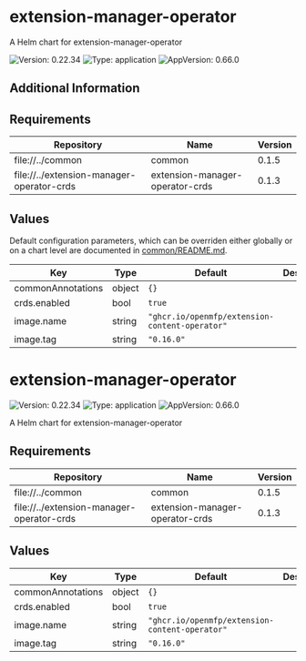 # extension-manager-operator

A Helm chart for extension-manager-operator

![Version: 0.22.34](https://img.shields.io/badge/Version-0.22.34-informational?style=flat-square) ![Type: application](https://img.shields.io/badge/Type-application-informational?style=flat-square) ![AppVersion: 0.66.0](https://img.shields.io/badge/AppVersion-0.66.0-informational?style=flat-square)

## Additional Information

## Requirements

| Repository | Name | Version |
|------------|------|---------|
| file://../common | common | 0.1.5 |
| file://../extension-manager-operator-crds | extension-manager-operator-crds | 0.1.3 |

## Values

Default configuration parameters, which can be overriden either globally or on a chart level are documented in [common/README.md](../common/README.md).

| Key | Type | Default | Description |
|-----|------|---------|-------------|
| commonAnnotations | object | `{}` |  |
| crds.enabled | bool | `true` |  |
| image.name | string | `"ghcr.io/openmfp/extension-content-operator"` |  |
| image.tag | string | `"0.16.0"` |  |

# extension-manager-operator

![Version: 0.22.34](https://img.shields.io/badge/Version-0.22.34-informational?style=flat-square) ![Type: application](https://img.shields.io/badge/Type-application-informational?style=flat-square) ![AppVersion: 0.66.0](https://img.shields.io/badge/AppVersion-0.66.0-informational?style=flat-square)

A Helm chart for extension-manager-operator

## Requirements

| Repository | Name | Version |
|------------|------|---------|
| file://../common | common | 0.1.5 |
| file://../extension-manager-operator-crds | extension-manager-operator-crds | 0.1.3 |

## Values

| Key | Type | Default | Description |
|-----|------|---------|-------------|
| commonAnnotations | object | `{}` |  |
| crds.enabled | bool | `true` |  |
| image.name | string | `"ghcr.io/openmfp/extension-content-operator"` |  |
| image.tag | string | `"0.16.0"` |  |

